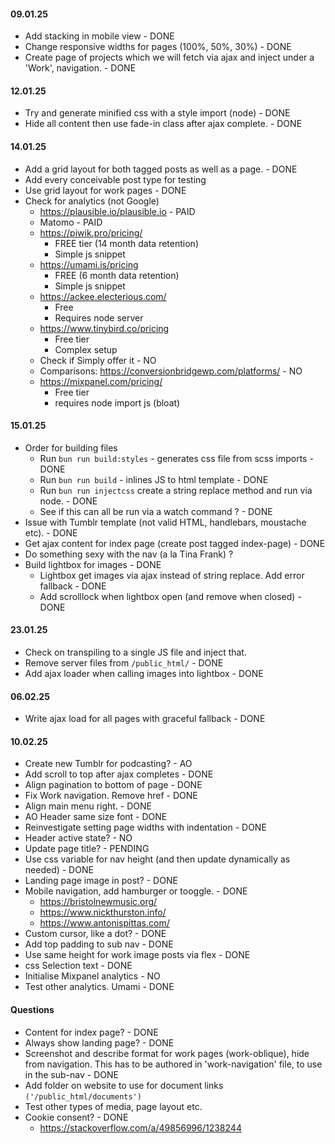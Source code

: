 #### 09.01.25
- Add stacking in mobile view - DONE
- Change responsive widths for pages (100%, 50%, 30%) - DONE
- Create page of projects which we will fetch via ajax and inject under a 'Work', navigation. - DONE

#### 12.01.25
- Try and generate minified css with a style import (node) - DONE
- Hide all content then use fade-in class after ajax complete. - DONE

#### 14.01.25
- Add a grid layout for both tagged posts as well as a page. - DONE
- Add every conceivable post type for testing
- Use grid layout for work pages - DONE
- Check for analytics (not Google)
   - https://plausible.io/plausible.io - PAID
   - Matomo - PAID
   - https://piwik.pro/pricing/ 
      - FREE tier (14 month data retention)
      - Simple js snippet
   - https://umami.is/pricing 
      - FREE (6 month data retention)
      - Simple js snippet
   - https://ackee.electerious.com/
      - Free
      - Requires node server
   - https://www.tinybird.co/pricing
      - Free tier
      - Complex setup
   - Check if Simply offer it - NO
   - Comparisons: https://conversionbridgewp.com/platforms/ - NO
   - https://mixpanel.com/pricing/
      - Free tier
      - requires node import js (bloat)

#### 15.01.25
- Order for building files
   - Run `bun run build:styles` - generates css file from scss imports - DONE
   - Run `bun run build` - inlines JS to html template - DONE
   - Run `bun run injectcss` create a string replace method and run via node. - DONE
   - See if this can all be run via a watch command ? - DONE
- Issue with Tumblr template (not valid HTML, handlebars, moustache etc). - DONE
- Get ajax content for index page (create post tagged index-page) - DONE
- Do something sexy with the nav (a la Tina Frank) ? 
- Build lightbox for images - DONE
   - Lightbox get images via ajax instead of string replace. Add error fallback - DONE
   - Add scrolllock when lightbox open (and remove when closed) - DONE

#### 23.01.25
- Check on transpiling to a single JS file and inject that. 
- Remove server files from `/public_html/` - DONE
- Add ajax loader when calling images into lightbox - DONE

#### 06.02.25
- Write ajax load for all pages with graceful fallback - DONE

#### 10.02.25
- Create new Tumblr for podcasting? - AO
- Add scroll to top after ajax completes - DONE
- Align pagination to bottom of page - DONE
- Fix Work navigation. Remove href - DONE
- Align main menu right. - DONE
- AO Header same size font - DONE
- Reinvestigate setting page widths with indentation - DONE
- Header active state? - NO
- Update page title? - PENDING
- Use css variable for nav height (and then update dynamically as needed) - DONE
- Landing page image in post? - DONE
- Mobile navigation, add hamburger or tooggle. - DONE
   - https://bristolnewmusic.org/ 
   - https://www.nickthurston.info/
   - https://www.antonispittas.com/
- Custom cursor, like a dot? - DONE
- Add top padding to sub nav - DONE
- Use same height for work image posts via flex - DONE
- css Selection text - DONE
- Initialise Mixpanel analytics - NO
- Test other analytics. Umami - DONE

#### Questions
- Content for index page? - DONE
- Always show landing page? - DONE
- Screenshot and describe format for work pages (work-oblique), hide from navigation. This has to be authored in 'work-navigation' file, to use in the sub-nav - DONE
- Add folder on website to use for document links `('/public_html/documents')`
- Test other types of media, page layout etc. 
- Cookie consent? - DONE
   - https://stackoverflow.com/a/49856996/1238244